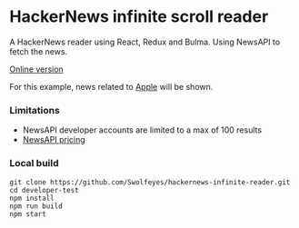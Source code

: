 # HackerNews infinite scroll reader

A HackerNews reader using React, Redux and Bulma.
Using NewsAPI to fetch the news. 

[Online version](https://swolfeyes.github.io/hackernews-infinite-reader/)

For this example, news related to [Apple](https://www.apple.com/) will be shown.

### Limitations

  * NewsAPI developer accounts are limited to a max of 100 results
  * [NewsAPI pricing](https://newsapi.org/pricing)

### Local build
```
git clone https://github.com/Swolfeyes/hackernews-infinite-reader.git
cd developer-test
npm install
npm run build
npm start
```
